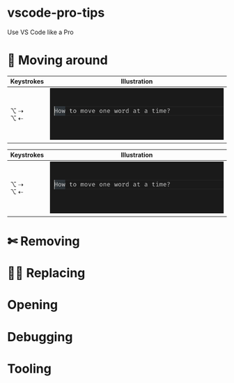 # vscode-pro-tips
Use VS Code like a Pro

# 🚅 Moving around

| Keystrokes | Illustration |
| --- | --- |
| ⌥ ⇢<br>⌥ ⇠| <img src="./gifs/move-by-word.gif" alt="move by word" title="move by a word" width="600" /> |


| Keystrokes | Illustration |
| --- | --- |
| ⌥ ⇢<br>⌥ ⇠| <img src="./gifs/move-by-word.gif" alt="move by word" title="move by a word" width="600" /> |

# ✄ Removing

# 🐴🦄 Replacing

# Opening

# Debugging

# Tooling
